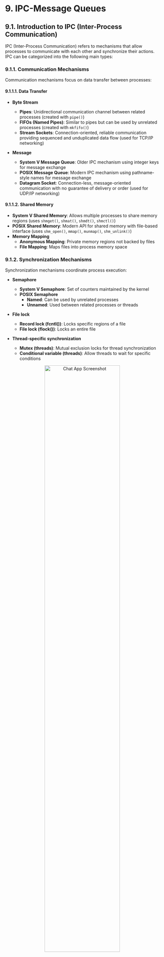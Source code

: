 # 9. IPC-Message Queues

## 9.1. Introduction to IPC (Inter-Process Communication)
IPC (Inter-Process Communication) refers to mechanisms that allow processes to communicate with each other and synchronize their actions. IPC can be categorized into the following main types:

### 9.1.1. Communication Mechanisms
Communication mechanisms focus on data transfer between processes:

#### 9.1.1.1. Data Transfer
- **Byte Stream**
  - **Pipes**: Unidirectional communication channel between related processes (created with `pipe()`)
  - **FIFOs (Named Pipes)**: Similar to pipes but can be used by unrelated processes (created with `mkfifo()`)
  - **Stream Sockets**: Connection-oriented, reliable communication providing sequenced and unduplicated data flow (used for TCP/IP networking)

- **Message**
  - **System V Message Queue**: Older IPC mechanism using integer keys for message exchange
  - **POSIX Message Queue**: Modern IPC mechanism using pathname-style names for message exchange
  - **Datagram Socket**: Connection-less, message-oriented communication with no guarantee of delivery or order (used for UDP/IP networking)

#### 9.1.1.2. Shared Memory
- **System V Shared Memory**: Allows multiple processes to share memory regions (uses `shmget()`, `shmat()`, `shmdt()`, `shmctl()`)
- **POSIX Shared Memory**: Modern API for shared memory with file-based interface (uses `shm_open()`, `mmap()`, `munmap()`, `shm_unlink()`)
- **Memory Mapping**
  - **Anonymous Mapping**: Private memory regions not backed by files
  - **File Mapping**: Maps files into process memory space

### 9.1.2. Synchronization Mechanisms
Synchronization mechanisms coordinate process execution:
- **Semaphore**
  - **System V Semaphore**: Set of counters maintained by the kernel
  - **POSIX Semaphore**
    - **Named**: Can be used by unrelated processes
    - **Unnamed**: Used between related processes or threads

- **File lock**
  - **Record lock (fcntl())**: Locks specific regions of a file
  - **File lock (flock())**: Locks an entire file

- **Thread-specific synchronization**
  - **Mutex (threads)**: Mutual exclusion locks for thread synchronization
  - **Conditional variable (threads)**: Allow threads to wait for specific conditions

<p align="center">
  <img src="https://github.com/user-attachments/assets/3c5fb086-13c9-4faa-8a4c-cade552614a9" alt="Chat App Screenshot" width="70%"/>
</p>

### 9.1.3. What are Message Queues?

- A Message Queue is a linked list of messages maintained by the kernel.
- All processes can exchange data by accessing the same queue.
- Each message is tagged with additional information about its type (message type).
- Message queues provide a structured way of passing data between processes, unlike the raw byte streams of pipes.

<p align="center">
  <img src="https://github.com/user-attachments/assets/c1a13822-d472-4615-9fe7-f45a03c61649" alt="Message Queue Structure" width="70%"/>
</p>

- Processes can retrieve appropriate messages based on the message type.
- Messages are queued in FIFO order within the same priority or message type.

<p align="center">
  <img src="https://github.com/user-attachments/assets/8fd1fa6c-a01b-4cec-b6f5-8e3bf668eb18" alt="IPC Example" width="70%"/>
</p>

#### 9.1.3.1. Advantages of Message Queues

- **Asynchronous Communication**: Sender and receiver don't need to interact at the same time.
- **Message-Oriented**: Data is transmitted in discrete messages rather than continuous streams.
- **Message Types**: Messages can be categorized and selectively received.
- **System Managed Storage**: The kernel handles message buffering and queuing.
- **Multiple Readers/Writers**: Multiple processes can send to or receive from the same queue.

#### 9.1.3.2. Limitations of Message Queues

- **Size Limitations**: Maximum message size and queue length are system-dependent.
- **Persistent Resources**: Message queues persist until explicitly removed, potentially causing resource leaks.
- **No Network Support**: Traditional message queues are limited to a single system (unlike sockets).

--- 

## 9.2. System V Message Queues
System V message queues are the traditional message queue implementation in Unix systems.

### 9.2.1. Implementation Steps
1. Create a key
2. Create a message queue or open an existing one
3. Write data to the message queue
4. Read data from the message queue
5. Release the message queue

### 9.2.2. Creating a Key
- The key can be any integer or generated by the `ftok()` function.
```c
#include <sys/ipc.h>

key_t ftok(const char *pathname, int proj);
```
- Returns an integer key on success, or -1 on error.
- `pathname`: Must be an existing, accessible file
- `proj`: A project identifier value (usually a single character)
- The function combines the file's inode number with the provided project ID to create a unique key.

### 9.2.3. Creating a Message Queue
- To create a new message queue or open an existing one, use `msgget()`.
```c
#include <sys/types.h>
#include <sys/msg.h>

int msgget(key_t key, int msgflg);
```
- Parameters:
  - `key`: Key created in step 1
  - `msgflg`: Control flags
    + `IPC_CREAT`: Create queue if it doesn't exist
    + `IPC_EXCL`: When used with IPC_CREAT, fail if queue already exists
    + Access permission bits (e.g., 0666)
- Returns a message queue identifier on success, or -1 on error.
- The message queue identifier is used in subsequent operations.

### 9.2.4. Writing to a Message Queue
- To write data (send/append) to a message queue, use `msgsnd()`.
```c
#include <sys/types.h>
#include <sys/msg.h>

int msgsnd(int msqid, const void *msgp, size_t msgsz, int msgflg);
```
- Parameters:
  - `msqid`: Message queue ID obtained from `msgget()`
  - `msgp`: Pointer to the message to send, structured as:
    ```c
    struct msgbuf {
        long mtype;     /* message type, must be > 0 */
        char mtext[1];  /* message data */
    };
    ```
  - `msgsz`: Size of the message data (excluding mtype)
  - `msgflg`: Control flags
    + `IPC_NOWAIT`: Return immediately if the queue is full
    + `0`: Block until space is available
- Returns 0 on success, or -1 on error.
- The message is appended to the end of the queue.

### 9.2.5. Reading from a Message Queue
- To read data from a message queue, use `msgrcv()`.
```c
#include <sys/types.h>
#include <sys/msg.h>

ssize_t msgrcv(int msqid, void *msgp, size_t msgsz, long msgtyp, int msgflg);
```
- Parameters:
  - `msqid`: Message queue ID obtained from `msgget()`
  - `msgp`: Pointer to the buffer where the message will be stored
  - `msgsz`: Maximum size of the message data to receive
  - `msgtyp`: Message type filter:
    + `0`: Get the first message in the queue
    + `> 0`: Get the first message of the specified type
    + `< 0`: Get the first message with the lowest type less than or equal to the absolute value of msgtyp
  - `msgflg`: Control flags
    + `IPC_NOWAIT`: Return immediately if no message of the requested type is available
    + `MSG_NOERROR`: Truncate message if it's larger than msgsz
- Returns the number of bytes copied into mtext on success, or -1 on error.
- The message is removed from the queue after being read.

### 9.2.6. Controlling and Deleting a Message Queue
- To control operations on a message queue, use `msgctl()`.
```c
#include <sys/types.h>
#include <sys/msg.h>

int msgctl(int msqid, int cmd, struct msqid_ds *buf);
```
- Parameters:
  - `msqid`: Message queue ID obtained from `msgget()`
  - `cmd`: Command to perform
    + `IPC_RMID`: Remove the message queue immediately
    + `IPC_STAT`: Copy queue information into the structure pointed to by buf
    + `IPC_SET`: Set queue attributes according to the structure pointed to by buf
  - `buf`: Pointer to a msqid_ds structure (can be NULL when using IPC_RMID)
- Returns 0 on success, or -1 on error.
- The `msqid_ds` structure contains information about the message queue:
  ```c
  struct msqid_ds {
      struct ipc_perm msg_perm;   /* Ownership and permissions */
      time_t msg_stime;           /* Time of last msgsnd() */
      time_t msg_rtime;           /* Time of last msgrcv() */
      time_t msg_ctime;           /* Time of last change */
      unsigned long msg_cbytes;   /* Current number of bytes in queue */
      msgqnum_t msg_qnum;         /* Current number of messages in queue */
      msglen_t msg_qbytes;        /* Maximum number of bytes allowed in queue */
      pid_t msg_lspid;            /* PID of last msgsnd() */
      pid_t msg_lrpid;            /* PID of last msgrcv() */
  };
  ```

### 9.2.7. Example: System V Message Queue
```c
/* Sender program */
#include <stdio.h>
#include <stdlib.h>
#include <string.h>
#include <unistd.h>
#include <sys/types.h>
#include <sys/ipc.h>
#include <sys/msg.h>
#include <errno.h>

#define MAX_SIZE 512

// Message structure
struct msg_buffer {
    long msg_type;
    char msg_text[MAX_SIZE];
};

int main() {
    key_t key;
    int msgid;
    struct msg_buffer message;
    
    // Create a key
    key = ftok("message_queue_file", 65);
    if (key == -1) {
        perror("ftok failed");
        exit(EXIT_FAILURE);
    }
    
    // Create or open a message queue
    msgid = msgget(key, 0666 | IPC_CREAT);
    if (msgid == -1) {
        perror("msgget failed");
        exit(EXIT_FAILURE);
    }
    
    // Set message type and text
    message.msg_type = 1;
    printf("Enter message to send: ");
    if (fgets(message.msg_text, MAX_SIZE, stdin) == NULL) {
        perror("fgets failed");
        exit(EXIT_FAILURE);
    }
    
    // Remove trailing newline
    size_t len = strlen(message.msg_text);
    if (len > 0 && message.msg_text[len-1] == '\n') {
        message.msg_text[len-1] = '\0';
    }
    
    // Send message
    if (msgsnd(msgid, &message, strlen(message.msg_text) + 1, 0) == -1) {
        perror("msgsnd failed");
        exit(EXIT_FAILURE);
    }
    
    printf("Message sent: %s\n", message.msg_text);
    
    return 0;
}
```

```c
/* Receiver program */
#include <stdio.h>
#include <stdlib.h>
#include <unistd.h>
#include <sys/types.h>
#include <sys/ipc.h>
#include <sys/msg.h>
#include <errno.h>

#define MAX_SIZE 512

// Message structure
struct msg_buffer {
    long msg_type;
    char msg_text[MAX_SIZE];
};

int main() {
    key_t key;
    int msgid;
    struct msg_buffer message;
    
    // Create a key (same as sender)
    key = ftok("message_queue_file", 65);
    if (key == -1) {
        perror("ftok failed");
        exit(EXIT_FAILURE);
    }
    
    // Open the message queue
    msgid = msgget(key, 0666 | IPC_CREAT);
    if (msgid == -1) {
        perror("msgget failed");
        exit(EXIT_FAILURE);
    }
    
    // Get queue information
    struct msqid_ds qinfo;
    if (msgctl(msgid, IPC_STAT, &qinfo) == -1) {
        perror("msgctl failed");
        exit(EXIT_FAILURE);
    }
    
    printf("Current number of messages in queue: %lu\n", qinfo.msg_qnum);
    
    // Receive message
    ssize_t recv_size = msgrcv(msgid, &message, MAX_SIZE, 1, 0);
    if (recv_size == -1) {
        perror("msgrcv failed");
        exit(EXIT_FAILURE);
    }
    
    // Display message
    printf("Message received: %s\n", message.msg_text);
    
    // Remove message queue
    if (msgctl(msgid, IPC_RMID, NULL) == -1) {
        perror("msgctl failed to remove queue");
        exit(EXIT_FAILURE);
    }
    
    printf("Message queue removed successfully\n");
    
    return 0;
}
```
---

## 9.3. POSIX Message Queues
POSIX message queues provide a more modern and consistent API compared to System V message queues.

### 9.3.1. Implementation Steps
1. Create a message queue or open an existing one
2. Write data to the message queue
3. Read data from the message queue
4. Close the message queue when not in use
5. Remove the message queue when no longer needed

### 9.3.2. Opening a Message Queue
- To create a new message queue or open an existing one, use `mq_open()`.
```c
#include <fcntl.h>      /* Defines O_ constants */
#include <sys/stat.h>   /* Defines mode constants */
#include <mqueue.h>

mqd_t mq_open(const char *name, int oflag);
mqd_t mq_open(const char *name, int oflag, mode_t mode, struct mq_attr *attr);
```
- Parameters:
  - `name`: Message queue name (must start with a slash, e.g., "/myqueue")
  - `oflag`: Control flags
    + `O_CREAT`: Create queue if it doesn't exist
    + `O_EXCL`: When used with O_CREAT, fail if queue already exists
    + `O_RDONLY`: Open for reading only
    + `O_WRONLY`: Open for writing only
    + `O_RDWR`: Open for both reading and writing
    + `O_NONBLOCK`: Non-blocking operation
  - `mode`: Permission bits (e.g., 0666) when creating a new queue
  - `attr`: Specify queue attributes. If NULL, default attributes are used
- Returns a message queue descriptor on success, or (mqd_t) -1 on error.

- Message queue attributes structure:
```c
struct mq_attr {
    long mq_flags;    /* Message queue descriptor flags: 0 or O_NONBLOCK [mq_getattr(), mq_setattr()] */
    long mq_maxmsg;   /* Maximum number of messages on queue [mq_open(), mq_getattr()] */
    long mq_msgsize;  /* Maximum message size (in bytes) [mq_open(), mq_getattr()] */
    long mq_curmsgs;  /* Number of messages currently in queue [mq_getattr()] */
};
```

### 9.3.3. Sending a Message
- To write data to a message queue, use `mq_send()`.
```c
#include <mqueue.h>

int mq_send(mqd_t mqdes, const char *msg_ptr, size_t msg_len, unsigned int msg_prio);
```
- Parameters:
  - `mqdes`: Message queue descriptor returned by `mq_open()`
  - `msg_ptr`: Pointer to the message buffer
  - `msg_len`: Length of the message in bytes (must not exceed the queue's mq_msgsize)
  - `msg_prio`: Message priority (unsigned integer, higher value = higher priority)
- Returns 0 on success, or -1 on error.
- Messages with the same priority are queued in FIFO order.

### 9.3.4. Receiving a Message
- To read data from a message queue, use `mq_receive()`.
```c
#include <mqueue.h>

ssize_t mq_receive(mqd_t mqdes, char *msg_ptr, size_t msg_len, unsigned int *msg_prio);
```
- Parameters:
  - `mqdes`: Message queue descriptor returned by `mq_open()`
  - `msg_ptr`: Pointer to the buffer where the message will be stored
  - `msg_len`: Size of the buffer (must be at least as large as the queue's mq_msgsize)
  - `msg_prio`: Pointer to store the priority of the received message (can be NULL)
- The `mq_receive()` function removes the highest priority message from the queue and returns it in the buffer pointed to by `msg_ptr`.
- Returns the number of bytes in the received message on success, or -1 on error.
- Unlike System V message queues, POSIX queues always return the highest priority message first.

### 9.3.5. Closing a Message Queue
- To close a message queue when it's no longer needed, use `mq_close()`.
```c
#include <mqueue.h>

int mq_close(mqd_t mqdes);
```
- Parameters:
  - `mqdes`: Message queue descriptor returned by `mq_open()`
- Returns 0 on success, or -1 on error.
- Note: Closing a message queue doesn't remove it from the system; it just releases the file descriptor.
- Similar to closing a file, this doesn't affect other processes that have the queue open.

### 9.3.6. Removing a Message Queue
- To delete a message queue from the system, use `mq_unlink()`.
```c
#include <mqueue.h>

int mq_unlink(const char *name);
```
- Parameters:
  - `name`: Name of the message queue to remove (same format as used with `mq_open()`)
- Returns 0 on success, or -1 on error.
- Note: The queue is not actually removed until all processes that have it open close their descriptors.
- This behavior is similar to that of `unlink()` for files.

### 9.3.7. Example: POSIX Message Queue
```c
/* Sender program */
#include <stdio.h>
#include <stdlib.h>
#include <string.h>
#include <fcntl.h>
#include <sys/stat.h>
#include <mqueue.h>
#include <unistd.h>
#include <errno.h>

#define QUEUE_NAME "/test_queue"
#define MAX_SIZE 1024
#define QUEUE_PERMISSIONS 0660
#define MAX_MESSAGES 10

int main() {
    mqd_t mq;
    struct mq_attr attr;
    char buffer[MAX_SIZE + 1];
    int must_stop = 0;
    
    // Set queue attributes
    attr.mq_flags = 0;
    attr.mq_maxmsg = MAX_MESSAGES;
    attr.mq_msgsize = MAX_SIZE;
    attr.mq_curmsgs = 0;
    
    // Create the message queue
    mq = mq_open(QUEUE_NAME, O_CREAT | O_WRONLY, QUEUE_PERMISSIONS, &attr);
    if (mq == (mqd_t)-1) {
        perror("mq_open failed");
        exit(EXIT_FAILURE);
    }
    
    do {
        printf("Enter message to send (or empty to quit): ");
        if (fgets(buffer, MAX_SIZE, stdin) == NULL) {
            perror("fgets failed");
            break;
        }
        
        // Remove trailing newline
        size_t len = strlen(buffer);
        if (len > 0 && buffer[len-1] == '\n')
            buffer[len-1] = '\0';
        
        if (strlen(buffer) == 0) {
            must_stop = 1;
        } else {
            // Send message with priority 1
            if (mq_send(mq, buffer, strlen(buffer) + 1, 1) == -1) {
                perror("mq_send failed");
                break;
            }
            printf("Message sent successfully\n");
        }
    } while (!must_stop);
    
    // Close the queue
    if (mq_close(mq) == -1) {
        perror("mq_close failed");
        exit(EXIT_FAILURE);
    }
    
    printf("Queue closed successfully\n");
    return 0;
}
```

```c
/* Receiver program */
#include <stdio.h>
#include <stdlib.h>
#include <string.h>
#include <fcntl.h>
#include <sys/stat.h>
#include <mqueue.h>
#include <unistd.h>
#include <errno.h>
#include <signal.h>

#define QUEUE_NAME "/test_queue"
#define MAX_SIZE 1024
#define MAX_MESSAGES 10

// Global variable for handling signals
volatile sig_atomic_t done = 0;

// Signal handler
void handle_signal(int sig) {
    done = 1;
}

int main() {
    mqd_t mq;
    struct mq_attr attr;
    char buffer[MAX_SIZE + 1];
    unsigned int prio;
    ssize_t bytes_read;
    
    // Set up signal handling for clean termination
    struct sigaction sa;
    sa.sa_handler = handle_signal;
    sa.sa_flags = 0;
    sigemptyset(&sa.sa_mask);
    sigaction(SIGINT, &sa, NULL);
    
    // Open the message queue
    mq = mq_open(QUEUE_NAME, O_RDONLY);
    if (mq == (mqd_t)-1) {
        perror("mq_open failed");
        exit(EXIT_FAILURE);
    }
    
    // Get queue attributes
    if (mq_getattr(mq, &attr) == -1) {
        perror("mq_getattr failed");
        mq_close(mq);
        exit(EXIT_FAILURE);
    }
    
    printf("Queue \"%s\" attributes:\n", QUEUE_NAME);
    printf("  Maximum # of messages on queue: %ld\n", attr.mq_maxmsg);
    printf("  Maximum message size: %ld bytes\n", attr.mq_msgsize);
    printf("  # of messages currently on queue: %ld\n", attr.mq_curmsgs);
    
    printf("Waiting for messages (press Ctrl+C to quit)...\n");
    
    // Receive messages until interrupted
    while (!done) {
        bytes_read = mq_receive(mq, buffer, MAX_SIZE, &prio);
        
        if (bytes_read == -1) {
            if (errno == EINTR) {
                // Interrupted by signal, check done flag
                continue;
            }
            perror("mq_receive failed");
            break;
        }
        
        buffer[bytes_read] = '\0';
        printf("Received message (priority %u): %s\n", prio, buffer);
        
        if (strncmp(buffer, "quit", strlen("quit")) == 0) {
            printf("Quit command received\n");
            break;
        }
    }
    
    // Close the queue
    if (mq_close(mq) == -1) {
        perror("mq_close failed");
    }
    
    // Remove the queue
    if (mq_unlink(QUEUE_NAME) == -1) {
        perror("mq_unlink failed");
        exit(EXIT_FAILURE);
    }
    
    printf("Queue removed successfully\n");
    return 0;
}
```

### 9.3.8. Asynchronous Notification
POSIX message queues support asynchronous notification when messages arrive:

```c
#include <mqueue.h>
#include <signal.h>

// Set up notification
struct sigevent sev;
sev.sigev_notify = SIGEV_SIGNAL;  // Send a signal
sev.sigev_signo = SIGUSR1;        // Use SIGUSR1
sev.sigev_value.sival_ptr = &mq;  // Can include data pointer

// Register for notification
if (mq_notify(mq, &sev) == -1) {
    perror("mq_notify");
    exit(EXIT_FAILURE);
}

// Signal handler
void handle_message(int sig, siginfo_t *info, void *context) {
    mqd_t *mqdes = info->si_value.sival_ptr;
    
    // Re-register for notification before reading
    mq_notify(*mqdes, &sev);
    
    // Now read the message...
}
```

### 9.3.9. Timed Message Operations
POSIX message queues support timed operations for both sending and receiving:

```c
#include <mqueue.h>
#include <time.h>

// Set up timeout (5 seconds from now)
struct timespec timeout;
clock_gettime(CLOCK_REALTIME, &timeout);
timeout.tv_sec += 5;

// Timed receive
ssize_t bytes = mq_timedreceive(mq, buffer, MAX_SIZE, &prio, &timeout);
if (bytes == -1) {
    if (errno == ETIMEDOUT) {
        printf("Timed out waiting for message\n");
    } else {
        perror("mq_timedreceive");
    }
}

// Timed send
if (mq_timedsend(mq, buffer, strlen(buffer) + 1, 1, &timeout) == -1) {
    if (errno == ETIMEDOUT) {
        printf("Timed out waiting to send message\n");
    } else {
        perror("mq_timedsend");
    }
}
```

---

## 9.4. Comparison Between System V and POSIX Message Queues

| Feature | System V | POSIX |
|---------|----------|-------|
| Naming | Uses integer keys | Uses pathname-style names (e.g., "/myqueue") |
| API | Older, less consistent | Newer, more consistent with other POSIX APIs |
| Notification | Not supported | Supports asynchronous notification |
| Priority | Messages have types | Messages have explicit priorities |
| Timeouts | Not supported | Supports timed send/receive operations |
| Persistence | Persists until explicitly removed | Can be persistent or temporary |
| Max Message Size | System-defined | Can be specified at creation time |
| Header File | <sys/msg.h> | <mqueue.h> |
| Access Control | IPC permissions | File permissions |
| Message Selection | Can select by message type | Always receives highest priority message first |
| API Style | Similar to other System V IPC | File descriptor-based API |
| Error Reporting | Sets errno | Sets errno |

### 9.4.1. When to Use System V Message Queues
- Compatibility with older Unix systems
- When working with existing System V IPC-based code
- When message type-based selection is needed

### 9.4.2. When to Use POSIX Message Queues
- For new applications
- When priority-based message handling is required
- When notification features are needed
- When timeouts are required for send/receive operations
- When a more consistent API is preferred
